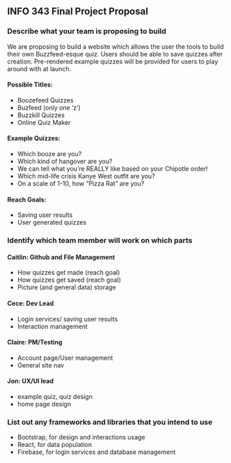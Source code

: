 ## INFO 343 Final Project Proposal

### Describe what your team is proposing to build

We are proposing to build a website which allows the user the tools to build their own Buzzfeed-esque quiz. Users should be able to save quizzes after creation. Pre-rendered example quizzes will be provided for users to play around with at launch.

#### Possible Titles:
- Boozefeed Quizzes
- Buzfeed (only one ‘z’)
- Buzzkill Quizzes
- Online Quiz Maker 


#### Example Quizzes:
- Which booze are you?
- Which kind of hangover are you?
- We can tell what you’re REALLY like based on your Chipotle order!
- Which mid-life crisis Kanye West outfit are you?
- On a scale of 1-10, how “Pizza Rat” are you?


#### Reach Goals:
- Saving user results
- User generated quizzes


### Identify which team member will work on which parts

#### Caitlin: Github and File Management
- How quizzes get made (reach goal)
- How quizzes get saved (reach goal)
- Picture (and general data) storage

#### Cece: Dev Lead
- Login services/ saving user results
- Interaction management

#### Claire: PM/Testing
- Account page/User management
- General site nav

#### Jon: UX/UI lead
- example quiz, quiz design
- home page design


### List out any frameworks and libraries that you intend to use
- Bootstrap, for design and interactions usage
- React, for data population 
- Firebase, for login services and database management
